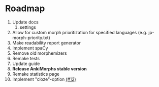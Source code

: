 # Roadmap

1. Update docs
   1. settings
2. Allow for custom morph prioritization for specified languages (e.g. jp-morph-priority.txt)
3. Make readability report generator
4. Implement spaCy
5. Remove old morphemizers
6. Remake tests
7. Update guide
8. **Release AnkiMorphs stable version**
9. Remake statistics page
10. Implement "cloze"-option [(#12)](https://github.com/mortii/anki-morphs/discussions/12)

